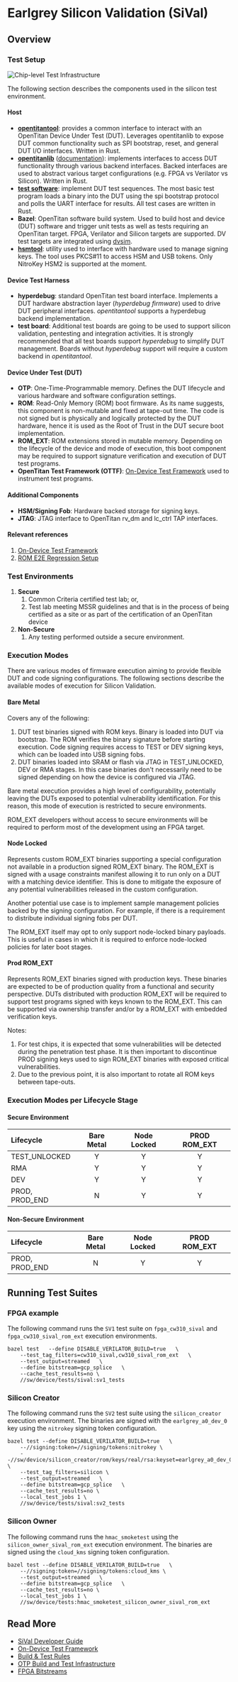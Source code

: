 # Earlgrey Silicon Validation (SiVal)

## Overview

### Test Setup

![Chip-level Test Infrastructure](sival_test_setup.svg)

The following section describes the components used in the silicon test
environment.

#### Host

*   **[opentitantool](https://github.com/lowRISC/opentitan/tree/master/sw/host/opentitantool)**:
    provides a common interface to interact with an OpenTitan Device Under Test
    (DUT). Leverages opentitanlib to expose DUT common functionality such as SPI
    bootstrap, reset, and general DUT I/O interfaces. Written in Rust.
*   **[opentitanlib](https://github.com/lowRISC/opentitan/tree/master/sw/host/opentitantool)**
    ([documentation](https://opentitan.org/gen/rustdoc/opentitanlib/index.html)):
    implements interfaces to access DUT functionality through various backend
    interfaces. Backed interfaces are used to abstract various target
    configurations (e.g. FPGA vs Verilator vs Silicon). Written in Rust.
*   **[test software](https://github.com/lowRISC/opentitan/tree/master/sw/host/tests)**:
    implement DUT test sequences. The most basic test program loads a binary
    into the DUT using the spi bootstrap protocol and polls the UART interface
    for results. All test cases are written in Rust.
*   **Bazel**: OpenTitan software build system. Used to build host and device
    (DUT) software and trigger unit tests as well as tests requiring an
    OpenTitan target. FPGA, Verilator and Silicon targets are supported. DV test
    targets are integrated using
    [dvsim](https://opentitan.org/book/util/dvsim/index.html).
*   **[hsmtool](https://github.com/lowRISC/opentitan/tree/master/sw/host/hsmtool)**:
    utility used to interface with hardware used to manage signing keys. The
    tool uses PKCS#11 to access HSM and USB tokens. Only NitroKey HSM2 is
    supported at the moment.

#### Device Test Harness

*   **hyperdebug**: standard OpenTitan test board interface. Implements a DUT
    hardware abstraction layer (*hyperdebug firmware*) used to drive DUT
    peripheral interfaces. *opentitantool* supports a hyperdebug backend
    implementation.
*   **test board**: Additional test boards are going to be used to support
    silicon validation, pentesting and integration activities. It is strongly
    recommended that all test boards support *hyperdebug* to simplify DUT
    management. Boards without *hyperdebug* support will require a custom
    backend in *opentitantool*.

#### Device Under Test (DUT)

*   **OTP**: One-Time-Programmable memory. Defines the DUT lifecycle and various
    hardware and software configuration settings.
*   **ROM**: Read-Only Memory (ROM) boot firmware. As its name suggests, this
    component is non-mutable and fixed at tape-out time. The code is not signed
    but is physically and logically protected by the DUT hardware, hence it is
    used as the Root of Trust in the DUT secure boot implementation.
*   **ROM\_EXT**: ROM extensions stored in mutable memory. Depending on the
    lifecycle of the device and mode of execution, this boot component may be
    required to support signature verification and execution of DUT test
    programs.
*   **OpenTitan Test Framework (OTTF)**:
    [On-Device Test Framework](https://opentitan.org/book/sw/device/lib/testing/test_framework/index.html)
    used to instrument test programs.

#### Additional Components

*   **HSM/Signing Fob**: Hardware backed storage for signing keys.
*   **JTAG**: JTAG interface to OpenTitan rv\_dm and lc\_ctrl TAP interfaces.

#### Relevant references

1.  [On-Device Test Framework](https://opentitan.org/book/sw/device/lib/testing/test_framework/index.html)
2.  [ROM E2E Regression Setup](https://opentitan.org/book/sw/device/silicon_creator/rom/doc/e2e_tests.html)

### Test Environments

1.  **Secure**
    1.  Common Criteria certified test lab; or,
    2.  Test lab meeting MSSR guidelines and that is in the process of being
        certified as a site or as part of the certification of an OpenTitan
        device
2.  **Non-Secure**
    1.  Any testing performed outside a secure environment.

### Execution Modes

There are various modes of firmware execution aiming to provide flexible DUT and
code signing configurations. The following sections describe the available modes
of execution for Silicon Validation.

#### Bare Metal

Covers any of the following:

1.  DUT test binaries signed with ROM keys. Binary is loaded into DUT via
    bootstrap. The ROM verifies the binary signature before starting execution.
    Code signing requires access to TEST or DEV signing keys, which can be
    loaded into USB signing fobs.
2.  DUT binaries loaded into SRAM or flash via JTAG in TEST\_UNLOCKED, DEV or
    RMA stages. In this case binaries don't necessarily need to be signed
    depending on how the device is configured via JTAG.

Bare metal execution provides a high level of configurability, potentially
leaving the DUTs exposed to potential vulnerability identification. For this
reason, this mode of execution is restricted to secure environments.

ROM\_EXT developers without access to secure environments will be required to
perform most of the development using an FPGA target.

#### Node Locked

Represents custom ROM\_EXT binaries supporting a special configuration not
available in a production signed ROM\_EXT binary. The ROM\_EXT is signed with a
usage constraints manifest allowing it to run only on a DUT with a matching
device identifier. This is done to mitigate the exposure of any potential
vulnerabilities released in the custom configuration.

Another potential use case is to implement sample management policies backed by
the signing configuration. For example, if there is a requirement to distribute
individual signing fobs per DUT.

The ROM\_EXT itself may opt to only support node-locked binary payloads. This is
useful in cases in which it is required to enforce node-locked policies for
later boot stages.

#### Prod ROM\_EXT

Represents ROM\_EXT binaries signed with production keys. These binaries are
expected to be of production quality from a functional and security perspective.
DUTs distributed with production ROM\_EXT will be required to support test
programs signed with keys known to the ROM\_EXT. This can be supported via
ownership transfer and/or by a ROM\_EXT with embedded verification keys.

Notes:

1.  For test chips, it is expected that some vulnerabilities will be detected
    during the penetration test phase. It is then important to discontinue PROD
    signing keys used to sign ROM\_EXT binaries with exposed critical
    vulnerabilities.
2.  Due to the previous point, it is also important to rotate all ROM keys
    between tape-outs.

### Execution Modes per Lifecycle Stage

#### Secure Environment

**Lifecycle**   | **Bare Metal** | **Node Locked** | **PROD ROM\_EXT**
:-------------- | :------------: | :-------------: | :---------------:
TEST\_UNLOCKED  | Y              | Y               | Y
RMA             | Y              | Y               | Y
DEV             | Y              | Y               | Y
PROD, PROD\_END | N              | Y               | Y

#### Non-Secure Environment

**Lifecycle**   | **Bare Metal** | **Node Locked** | **PROD ROM\_EXT**
:-------------- | :------------: | :-------------: | :---------------:
PROD, PROD\_END | N              | Y               | Y

## Running Test Suites

### FPGA example

The following command runs the `SV1` test suite on `fpga_cw310_sival` and
`fpga_cw310_sival_rom_ext` execution environments.

```console
bazel test   --define DISABLE_VERILATOR_BUILD=true   \
    --test_tag_filters=cw310_sival,cw310_sival_rom_ext   \
    --test_output=streamed   \
    --define bitstream=gcp_splice   \
    --cache_test_results=no \
    //sw/device/tests/sival:sv1_tests
```

### Silicon Creator

The following command runs the `SV2` test suite using the `silicon_creator`
execution environment. The binaries are signed with the `earlgrey_a0_dev_0`
key using the `nitrokey` signing token configuration.

```console
bazel test --define DISABLE_VERILATOR_BUILD=true   \
    --//signing:token=//signing/tokens:nitrokey \
    --//sw/device/silicon_creator/rom/keys/real/rsa:keyset=earlgrey_a0_dev_0 \
    --test_tag_filters=silicon \
    --test_output=streamed   \
    --define bitstream=gcp_splice   \
    --cache_test_results=no \
    --local_test_jobs 1 \
    //sw/device/tests/sival:sv2_tests
```

### Silicon Owner

The following command runs the `hmac_smoketest` using the
`silicon_owner_sival_rom_ext` execution environment. The binaries are signed
using the `cloud_kms` signing token configuration.

```console
bazel test --define DISABLE_VERILATOR_BUILD=true   \
    --//signing:token=//signing/tokens:cloud_kms \
    --test_output=streamed   \
    --define bitstream=gcp_splice   \
    --cache_test_results=no \
    --local_test_jobs 1 \
    //sw/device/tests:hmac_smoketest_silicon_owner_sival_rom_ext
```

## Read More

*  [SiVal Developer Guide](./devguide.md)
*  [On-Device Test Framework](../../../lib/testing/test_framework/README.md)
*  [Build & Test Rules](../../../../../rules/opentitan/README.md)
*  [OTP Build and Test Infrastructure](../../../../../hw/ip/otp_ctrl/data/README.md)
*  [FPGA Bitstreams](../../../../../hw/bitstream/README.md)
